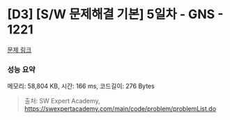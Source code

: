 # [D3] [S/W 문제해결 기본] 5일차 - GNS - 1221 

[문제 링크](https://swexpertacademy.com/main/code/problem/problemDetail.do?contestProbId=AV14jJh6ACYCFAYD) 

### 성능 요약

메모리: 58,804 KB, 시간: 166 ms, 코드길이: 276 Bytes



> 출처: SW Expert Academy, https://swexpertacademy.com/main/code/problem/problemList.do